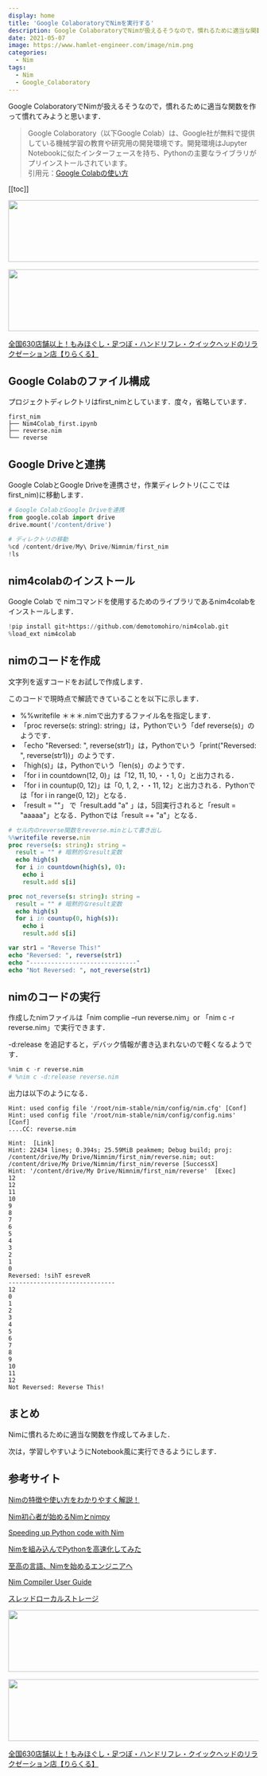 ```yaml
---
display: home
title: 'Google ColaboratoryでNimを実行する'
description: Google ColaboratoryでNimが扱えるそうなので，慣れるために適当な関数を作って慣れてみようと思います．
date: 2021-05-07
image: https://www.hamlet-engineer.com/image/nim.png
categories: 
  - Nim
tags:
  - Nim
  - Google_Colaboratory
---
```

Google ColaboratoryでNimが扱えるそうなので，慣れるために適当な関数を作って慣れてみようと思います．

<!-- more -->

<ClientOnly>
  <CallInArticleAdsense />
</ClientOnly>

> Google Colaboratory（以下Google Colab）は、Google社が無料で提供している機械学習の教育や研究用の開発環境です。開発環境はJupyter Notebookに似たインターフェースを持ち、Pythonの主要なライブラリがプリインストールされています。<br>
引用元：[Google Colabの使い方](https://interface.cqpub.co.jp/ail01/)

[[toc]]

<!-- お名前.com -->
<a href="https://px.a8.net/svt/ejp?a8mat=3HBXCY+4DRW36+50+2HM5Z5" rel="nofollow"><img border="0" width="1000" height="124" alt="" src="https://www27.a8.net/svt/bgt?aid=210508450265&wid=001&eno=01&mid=s00000000018015052000&mc=1"></a><img border="0" width="1" height="1" src="https://www10.a8.net/0.gif?a8mat=3HBXCY+4DRW36+50+2HM5Z5" alt="">

<!-- エックスサーバー株式会社 -->
<a href="https://px.a8.net/svt/ejp?a8mat=3HIN6N+3YAMCY+CO4+6BMG1" rel="nofollow"><img border="0" width="1000" height="124" alt="" src="https://www23.a8.net/svt/bgt?aid=210821855239&wid=001&eno=01&mid=s00000001642001062000&mc=1"></a><img border="0" width="1" height="1" src="https://www17.a8.net/0.gif?a8mat=3HIN6N+3YAMCY+CO4+6BMG1" alt="">

<!-- りらくる -->
<a href="https://px.a8.net/svt/ejp?a8mat=3HIN6N+7FBNEA+4AQ0+5YJRM" rel="nofollow">全国630店舗以上！もみほぐし・足つぼ・ハンドリフレ・クイックヘッドのリラクゼーション店【りらくる】</a><img border="0" width="1" height="1" src="https://www15.a8.net/0.gif?a8mat=3HIN6N+7FBNEA+4AQ0+5YJRM" alt="">

## Google Colabのファイル構成
プロジェクトディレクトリはfirst_nimとしています．度々，省略しています．
```
first_nim
├── Nim4Colab_first.ipynb
├── reverse.nim 
└── reverse
```


## Google Driveと連携
Google ColabとGoogle Driveを連携させ，作業ディレクトリ(ここではfirst_nim)に移動します．<br>

```python
# Google ColabとGoogle Driveを連携
from google.colab import drive
drive.mount('/content/drive')
```

```python
# ディレクトリの移動
%cd /content/drive/My\ Drive/Nimnim/first_nim
!ls
```

## nim4colabのインストール
Google Colab で nimコマンドを使用するためのライブラリであるnim4colabをインストールします．

```python
!pip install git+https://github.com/demotomohiro/nim4colab.git
%load_ext nim4colab
```

## nimのコードを作成
文字列を返すコードをお試しで作成します．

このコードで現時点で解読できていることを以下に示します．
- %%writefile ＊＊＊.nimで出力するファイル名を指定します．
- 「proc reverse(s: string): string」は，Pythonでいう「def reverse(s)」のようです．
- 「echo "Reversed: ", reverse(str1)」は，Pythonでいう「print("Reversed: ", reverse(str1))」のようです．
- 「high(s)」は，Pythonでいう「len(s)」のようです．
- 「for i in countdown(12, 0)」は「12, 11, 10,・・1, 0」と出力される．
- 「for i in countup(0, 12)」は「0, 1, 2,・・11, 12」と出力される．Pythonでは「for i in range(0, 12)」となる．
- 「result = ""」 で「result.add "a" 」は，5回実行されると「result = "aaaaa"」となる．Pythonでは「result =+ "a"」となる．

```nim
# セル内のreverse関数をreverse.minとして書き出し
%%writefile reverse.nim
proc reverse(s: string): string =
  result = "" # 暗黙的なresult変数
  echo high(s)
  for i in countdown(high(s), 0):
    echo i
    result.add s[i]

proc not_reverse(s: string): string =
  result = "" # 暗黙的なresult変数
  echo high(s)
  for i in countup(0, high(s)):
    echo i
    result.add s[i]

var str1 = "Reverse This!"
echo "Reversed: ", reverse(str1)
echo "------------------------------"
echo "Not Reversed: ", not_reverse(str1)
```

## nimのコードの実行
作成したnimファイルは「nim complie –run reverse.nim」or 「nim c -r reverse.nim」で実行できます．

-d:release を追記すると，デバック情報が書き込まれないので軽くなるようです．

```python
%nim c -r reverse.nim
# %nim c -d:release reverse.nim
```

出力は以下のようになる．
```
Hint: used config file '/root/nim-stable/nim/config/nim.cfg' [Conf]
Hint: used config file '/root/nim-stable/nim/config/config.nims' [Conf]
....CC: reverse.nim

Hint:  [Link]
Hint: 22434 lines; 0.394s; 25.59MiB peakmem; Debug build; proj: /content/drive/My Drive/Nimnim/first_nim/reverse.nim; out: /content/drive/My Drive/Nimnim/first_nim/reverse [SuccessX]
Hint: '/content/drive/My Drive/Nimnim/first_nim/reverse'  [Exec]
12
12
11
10
9
8
7
6
5
4
3
2
1
0
Reversed: !sihT esreveR
------------------------------
12
0
1
2
3
4
5
6
7
8
9
10
11
12
Not Reversed: Reverse This!
```

## まとめ
Nimに慣れるために適当な関数を作成してみました．

次は，学習しやすいようにNotebook風に実行できるようにします．

## 参考サイト
[Nimの特徴や使い方をわかりやすく解説！](https://agency-star.co.jp/column/nim/)

[Nim初心者が始めるNimとnimpy](https://qiita.com/k4saNova/items/5bb67d1cb40ba90431af)

[Speeding up Python code with Nim](https://medium.com/statch/speeding-up-python-code-with-nim-ec205a8a5d9c)

[Nimを組み込んでPythonを高速化してみた](https://zenn.dev/megane_otoko/articles/029_nim_for_python)

[至高の言語、Nimを始めるエンジニアへ](https://qiita.com/rigani/items/6e87c7cee6903ed65ed2)

[Nim Compiler User Guide](https://nim-lang.org/docs/nimc.html)

[スレッドローカルストレージ](https://cpprefjp.github.io/lang/cpp11/thread_local_storage.html)


<!-- お名前.com -->
<a href="https://px.a8.net/svt/ejp?a8mat=3HBXCY+4DRW36+50+2HM5Z5" rel="nofollow"><img border="0" width="1000" height="124" alt="" src="https://www27.a8.net/svt/bgt?aid=210508450265&wid=001&eno=01&mid=s00000000018015052000&mc=1"></a><img border="0" width="1" height="1" src="https://www10.a8.net/0.gif?a8mat=3HBXCY+4DRW36+50+2HM5Z5" alt="">

<!-- エックスサーバー株式会社 -->
<a href="https://px.a8.net/svt/ejp?a8mat=3HIN6N+3YAMCY+CO4+6BMG1" rel="nofollow"><img border="0" width="1000" height="124" alt="" src="https://www23.a8.net/svt/bgt?aid=210821855239&wid=001&eno=01&mid=s00000001642001062000&mc=1"></a><img border="0" width="1" height="1" src="https://www17.a8.net/0.gif?a8mat=3HIN6N+3YAMCY+CO4+6BMG1" alt="">

<!-- りらくる -->
<a href="https://px.a8.net/svt/ejp?a8mat=3HIN6N+7FBNEA+4AQ0+5YJRM" rel="nofollow">全国630店舗以上！もみほぐし・足つぼ・ハンドリフレ・クイックヘッドのリラクゼーション店【りらくる】</a><img border="0" width="1" height="1" src="https://www15.a8.net/0.gif?a8mat=3HIN6N+7FBNEA+4AQ0+5YJRM" alt="">

<ClientOnly>
  <CallInArticleAdsense />
</ClientOnly>